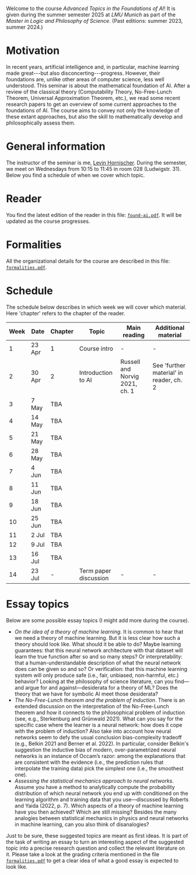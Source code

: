 Welcome to the course _Advanced Topics in the Foundations of AI_! It is given during the summer semester 2025 at _LMU Munich_ as part of the _Master in Logic and Philosophy of Science_. (Past editions: summer 2023, summer 2024.)


# Motivation 

In recent years, artificial intelligence and, in particular, machine learning made great---but also disconcerting---progress. However, their foundations are, unlike other areas of computer science, less well understood. This seminar is about the mathematical foundation of AI. After a review of the classical theory (Computability Theory, No-Free-Lunch Theorem, Universal Approximation Theorem, etc.), we read some recent research papers to get an overview of some current approaches to the foundations of AI. The course aims to convey not only the knowledge of these extant approaches, but also the skill to mathematically develop and philosophically assess them.

# General information

The instructor of the seminar is me, [Levin Hornischer](https://www.mcmp.philosophie.uni-muenchen.de/people/faculty/hornischer_levin/index.html). During the semester, we meet on Wednesdays from 10:15 to 11:45 in room 028 (Ludwigstr. 31). Below you find a schedule of when we cover which topic. 

# Reader

You find the latest edition of the reader in this file: [`found-ai.pdf`](found-ai.pdf). It will be updated as the course progresses.


# Formalities

All the organizational details for the course are described in this file: [`formalities.pdf`](formalities.pdf).


# Schedule

The schedule below describes in which week we will cover which material. Here 'chapter' refers to the chapter of the reader.

Week | Date | Chapter | Topic | Main reading | Additional material
---  | ---  | ---     | ---   | ---          | ---   
 1 | 23 Apr | 1   | Course intro | -  | - 
 2 | 30 Apr | 2   | Introduction to AI | Russell and Norvig 2021, ch. 1 | See 'further material' in reader, ch. 2 
 3 | 7 May  | TBA |  |  |
 4 | 14 May | TBA |  |  |
 5 | 21 May | TBA |  |  |
 6 | 28 May | TBA |  |  |
 7 | 4 Jun  | TBA |  |  |
 8 | 11 Jun | TBA |  |  |
 9 | 18 Jun | TBA |  |  |
10 | 25 Jun | TBA |  |  |
11 | 2 Jul  | TBA |  |  |
12 | 9 Jul  | TBA |  |  |
13 | 16 Jul | TBA |  |  |
14 | 23 Jul | -   | Term paper discussion | - | -

# Essay topics

Below are some possible essay topics (I might add more during the course).

* _On the idea of a theory of machine learning_. It is common to hear that we need a theory of machine learning. But it is less clear how such a theory should look like. What should it be able to do? Maybe learning guarantees: that this neural network architecture with that dataset will learn the true function after so and so many steps? Or interpretability: that a human-understandable description of what the neural network does can be given so and so? Or verification: that this machine learning system will only produce safe (i.e., fair, unbiased, non-harmful, etc.) behavior? Looking at the philosophy of science literature, can you find—and argue for and against—desiderata for a theory of ML? Does the theory that we have for symbolic AI meet those desiderata?
* _The No-Free-Lunch theorem and the problem of induction_. There is an extended discussion on the interpretation of the No-Free-Lunch theorem and how it connects to the philosophical problem of induction (see, e.g., Sterkenburg and
Grünwald 2021). What can you say for the specific case where the learner is a neural network: how does it cope with the problem of induction? Also take into account how neural networks seem to defy the usual conclusion bias-complexity tradeoff (e.g., Belkin 2021 and  Berner et al. 2022). In particular, consider Belkin's suggestion the inductive bias of modern, over-parametrized neural networks is an instance of Occam’s razor: among the explanations that are consistent with the evidence (i.e., the prediction rules that interpolate the training data) pick the simplest one (i.e., the smoothest one).
* _Assessing the statistical mechanics approach to neural networks_. Assume you have a method to analytically compute the probability distribution of which neural network you end up with conditioned on the learning algorithm and training data that you use—discussed by Roberts and Yaida (2022, p. 7). Which aspects of a theory of machine learning have you then achieved? Which are still missing? Besides the many analogies between statistical mechanics in physics and neural networks in machine learning, can you also think of disanalogies? 

Just to be sure, these suggested topics are meant as first ideas. It is part of the task of writing an essay to turn an interesting aspect of the suggested topic into a precise research question and collect the relevant literature on it. Please take a look at the grading criteria mentioned in the file [`formalities.pdf`](formalities.pdf) to get a clear idea of what a good essay is expected to look like.
